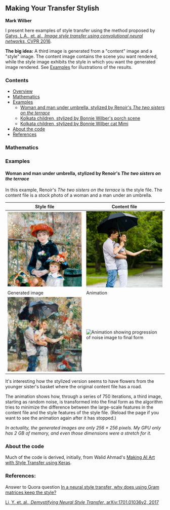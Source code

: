 ## Making Your Transfer Stylish

**Mark Wilber**

I present here examples of style transfer using the method proposed by [Gatys, L.A., et. al., *Image style transfer using convolutional neural networks*, CVPR 2016](http://openaccess.thecvf.com/content_cvpr_2016/html/Gatys_Image_Style_Transfer_CVPR_2016_paper.html).

**The big idea:**
A third image is generated from a "content" image and a "style" image.
The content image contains the scene you want rendered, while the style image exhibits the style in which you want the generated image rendered.
See [Examples](#examples) for illustrations of the results.

### Contents

* [Overview](#overview)
* [Mathematics](#mathematics)
* [Examples](#examples)
  * [Woman and man under umbrella, stylized by Renoir's *The two sisters on the terrace*](#woman-and-man-under-umbrella-stylized-by-renoirs-the-two-sisters-on-the-terrace)
  * [Kolkata children, stylized by Bonnie Wilber's porch scene](##kolkata-children-stylized-by-bonnie-wilbers-porch-scene)
  * [Kolkata children, stylized by Bonnie Wilber cat Mimi](##kolkata-children-stylized-by-bonnie-wilbers-cat-mimi)
* [About the code](#about-the-code)
* [References](#references)

### Mathematics

### Examples

#### Woman and man under umbrella, stylized by Renoir's *The two sisters on the terrace*

In this example, Renoir's *The two sisters on the terrace* is the style file.
The content file is a stock photo of a woman and a man under an umbrella.

|Style file|Content file|
|-------------|------------|
|![The two sisters on the terrace](1024pxRenoirPierre-AugusteTheTwoSistersOnTheTerrace512x512.png "The two sisters on the terrace")|![A woman and a man under an umbrella](PortraitOfManHuggingHappyWomanUnderUmbrella512x512.png "A woman and a man under an umbrella")|
|Generated image|Animation|
|![Woman and man under umbrella, stylized by Renoir](WomanManUmbrellaStylizedRenoirTheTwoSisters512x512at0750.png "Woman and man under umbrella, stylized by Renoir")|![Animation showing progression of noise image to final form](AnimatedCoupleWithUmbrellaRenoirStylized.gif "Animation showing progression of noise image to final form")|

It's interesting how the stylized version seems to have flowers from the younger sister's basket where the original content file has a road.

The animation shows how, through a series of 750 iterations, a third image, starting as random noise, is transformed into the final form as the algorithm tries to minimize the difference between the large-scale features in the content file and the style features of the style file.
(Reload the page if you want to see the  animation again after it has stopped.)

*In actuality, the generated images are only 256 &times; 256 pixels. My GPU only has 2 GB of memory, and even those dimensions were a stretch for it.*

### About the code

Much of the code is derived, initially, from Walid Ahmad's [Making AI Art with Style Transfer using Keras](https://medium.com/mlreview/making-ai-art-with-style-transfer-using-keras-8bb5fa44b216).


### References:

Answer to Quora question [In a neural style transfer, why does using Gram matrices keep the style?](https://www.quora.com/In-a-neural-style-transfer-why-does-using-Gram-matrices-keep-the-style)

[Li, Y. et. al., *Demystifying Neural Style Transfer*, arXiv:1701.01036v2, 2017](https://arxiv.org/abs/1701.01036)
